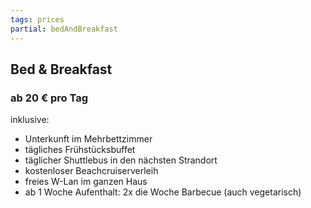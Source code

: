 ```yaml
---
tags: prices
partial: bedAndBreakfast
---
```


## Bed & Breakfast

### ab 20 € pro Tag

<div class="h4">inklusive:</div>

* Unterkunft im Mehrbettzimmer
* tägliches Frühstücksbuffet
* täglicher Shuttlebus in den nächsten Strandort
* kostenloser Beachcruiserverleih
* freies W-Lan im ganzen Haus
* ab 1 Woche Aufenthalt: 2x die Woche Barbecue (auch vegetarisch)
